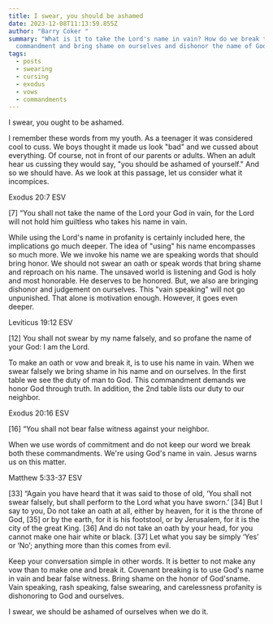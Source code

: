 ```yaml
---
title: I swear, you should be ashamed
date: 2023-12-08T11:13:59.855Z
author: "Barry Coker "
summary: "What is it to take the Lord's name in vain? How do we break the 3rd
  commandment and bring shame on ourselves and dishonor the name of God? "
tags:
  - posts
  - swearing
  - cursing
  - exodus
  - vows
  - commandments
---
```

I swear, you ought to be ashamed. 

I remember these words from my youth. As a teenager it was considered cool to cuss. We boys thought it made us look "bad" and we cussed about everything. Of course, not in front of our parents or adults. When an adult hear us cussing they would say, "you should be ashamed of yourself." And so we should have. As we look at this passage, let us consider what it incompices.

‭‭Exodus‬ ‭20:7‬ ‭ESV‬‬

\[7]  “You shall not take the name of the Lord your God in vain, for the Lord will not hold him guiltless who takes his name in vain.



While using the Lord's name in profanity is certainly included here, the implications go much deeper. The idea of "using" his name encompasses so much more. We we invoke his name we are speaking words that should bring honor. We should not swear an oath or speak words that bring shame and reproach on his name. The unsaved world is listening and God is holy and most honorable. He deserves to be honored. But, we also are bringing dishonor and judgement on ourselves.  This "vain speaking" will not go unpunished.  That alone is motivation enough. However, it goes even deeper.

‭‭Leviticus‬ ‭19:12‬ ‭ESV‬‬

\[12] You shall not swear by my name falsely, and so profane the name of your God: I am the Lord.

To make an oath or vow and break it, is to use his name in vain. When we swear falsely we bring shame in his name and on ourselves.  In the first table we see the duty of man to God. This commandment demands we honor God through truth. In addition, the 2nd table lists our duty to our neighbor. 

‭‭Exodus‬ ‭20:16‬ ‭ESV‬‬

\[16]  “You shall not bear false witness against your neighbor.



When we use words of commitment and do not keep our word we break both these commandments. We're using God's name in vain. Jesus warns us on this matter. 

‭‭Matthew‬ ‭5:33‭-‬37‬ ‭ESV‬‬

\[33]  “Again you have heard that it was said to those of old, ‘You shall not swear falsely, but shall perform to the Lord what you have sworn.’ \[34] But I say to you, Do not take an oath at all, either by heaven, for it is the throne of God, \[35] or by the earth, for it is his footstool, or by Jerusalem, for it is the city of the great King. \[36] And do not take an oath by your head, for you cannot make one hair white or black. \[37] Let what you say be simply ‘Yes’ or ‘No’; anything more than this comes from evil.

Keep your conversation simple in other words. It is better to not make any vow than to make one and break it. Covenant breaking is to use God's name in vain and bear false witness. Bring shame on the honor of God'sname. Vain speaking,  rash speaking, false swearing, and carelessness profanity is dishonoring to God and ourselves. 

I swear, we should be ashamed of ourselves when we do it.